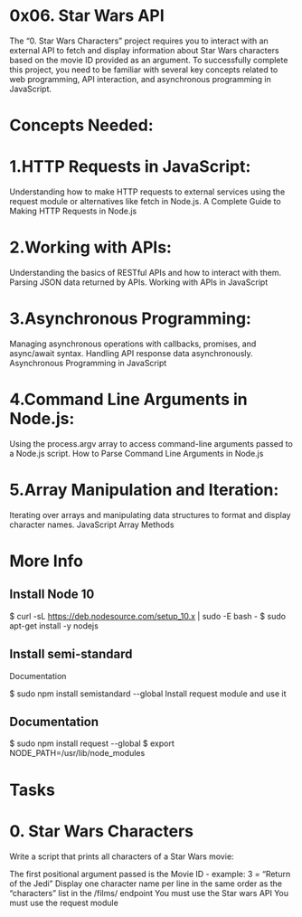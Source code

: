 # 0x06. Star Wars API

The “0. Star Wars Characters” project requires you to interact with an external API to fetch and display information about Star Wars characters based on the movie ID provided as an argument. To successfully complete this project, you need to be familiar with several key concepts related to web programming, API interaction, and asynchronous programming in JavaScript.

# Concepts Needed:
# 1.HTTP Requests in JavaScript:

Understanding how to make HTTP requests to external services using the request module or alternatives like fetch in Node.js.
A Complete Guide to Making HTTP Requests in Node.js
# 2.Working with APIs:

Understanding the basics of RESTful APIs and how to interact with them.
Parsing JSON data returned by APIs.
Working with APIs in JavaScript
# 3.Asynchronous Programming:

Managing asynchronous operations with callbacks, promises, and async/await syntax.
Handling API response data asynchronously.
Asynchronous Programming in JavaScript
# 4.Command Line Arguments in Node.js:

Using the process.argv array to access command-line arguments passed to a Node.js script.
How to Parse Command Line Arguments in Node.js
# 5.Array Manipulation and Iteration:

Iterating over arrays and manipulating data structures to format and display character names.
JavaScript Array Methods

# More Info
## Install Node 10
$ curl -sL https://deb.nodesource.com/setup_10.x | sudo -E bash -
$ sudo apt-get install -y nodejs
## Install semi-standard
Documentation

$ sudo npm install semistandard --global
Install request module and use it
## Documentation

$ sudo npm install request --global
$ export NODE_PATH=/usr/lib/node_modules

# Tasks
# 0. Star Wars Characters
Write a script that prints all characters of a Star Wars movie:

The first positional argument passed is the Movie ID - example: 3 = “Return of the Jedi”
Display one character name per line in the same order as the “characters” list in the /films/ endpoint
You must use the Star wars API
You must use the request module
